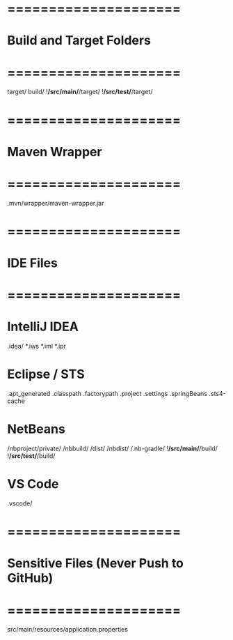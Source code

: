 # =====================
# Build and Target Folders
# =====================
target/
build/
!**/src/main/**/target/
!**/src/test/**/target/

# =====================
# Maven Wrapper
# =====================
.mvn/wrapper/maven-wrapper.jar

# =====================
# IDE Files
# =====================
# IntelliJ IDEA
.idea/
*.iws
*.iml
*.ipr

# Eclipse / STS
.apt_generated
.classpath
.factorypath
.project
.settings
.springBeans
.sts4-cache

# NetBeans
/nbproject/private/
/nbbuild/
/dist/
/nbdist/
/.nb-gradle/
!**/src/main/**/build/
!**/src/test/**/build/

# VS Code
.vscode/

# =====================
# Sensitive Files (Never Push to GitHub)
# =====================
src/main/resources/application.properties

 
